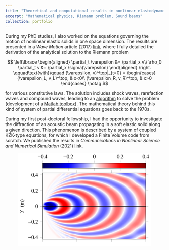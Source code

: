 ```yaml
---
title: "Theoretical and computational results in nonlinear elastodynamics"
excerpt: "Mathematical physics, Riemann problem, Sound beams"
collection: portfolio
---
```


During my PhD studies, I also worked on the equations governing the motion of nonlinear elastic solids in one space dimension. The results are presented in a <i>Wave Motion</i> article (2017) [link](/publication/2017-06-27-wamot), where I fully detailed the derivation of the analytical solution to the Riemann problem

$$
\left\lbrace
\begin{aligned}
\partial_t \varepsilon &= \partial_x v\\
\rho_0 \partial_t v &= \partial_x \sigma(\varepsilon)
\end{aligned}
\right.
\qquad\text{with}\qquad
(\varepsilon, v)^\top|_{t=0} = \begin{cases}
(\varepsilon_L, v_L)^\top, & x<0\\
(\varepsilon_R, v_R)^\top, & x>0
\end{cases}
\notag
$$

for various constitutive laws. The solution includes shock waves, rarefaction waves and compound waves, leading to an [algorithm](http://gchiavassa.perso.centrale-marseille.fr/RiemannElasto/) to solve the problem (development of a [Matlab toolbox](https://www.mathworks.com/matlabcentral/fileexchange/63424-riemannelasto1d)). The mathematical theory behind this kind of system of partial differential equations goes back to the 1970s.

During my first post-doctoral fellowship, I had the opportunity to investigate the diffraction of an acoustic beam propagating in a soft elastic solid along a given direction. This phenomenon is described by a system of coupled KZK-type equations, for which I developed a Finite Volume code from scratch. We published the results in <i>Communications in Nonlinear Science and Numerical Simulation</i> (2021) [link](/publication/2021-09-08-cnsns).

<figure>
    <img src='/images/Elast.png' width="433" height="296">
</figure>